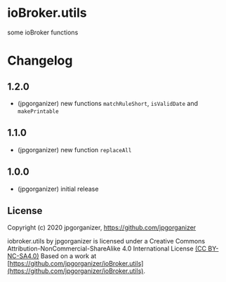 # ioBroker.utils

some ioBroker functions
  
# Changelog

## 1.2.0
* (jpgorganizer) new functions `matchRuleShort`, `isValidDate` and `makePrintable`

## 1.1.0
* (jpgorganizer) new function `replaceAll`

## 1.0.0
* (jpgorganizer) initial release


## License
 Copyright (c) 2020 jpgorganizer, https://github.com/jpgorganizer 
 
 iobroker.utils by jpgorganizer is licensed under a 
 Creative Commons Attribution-NonCommercial-ShareAlike 4.0 International License [(CC BY-NC-SA4.0)](https://creativecommons.org/licenses/by-nc-sa/4.0/)
 Based on a work at [https://github.com/jpgorganizer/ioBroker.utils](https://github.com/jpgorganizer/ioBroker.utils).
 
 <!--- SVN: $Rev: 2163 $ $Date: 2020-06-13 17:20:41 +0200 (Sa, 13 Jun 2020) $ --->
 

